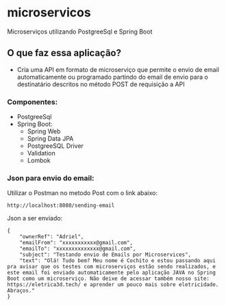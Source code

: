 # microservicos
 Microserviços utilizando PostgreeSql e Spring Boot
 
 ## O que faz essa aplicação?
 - Cria uma API em formato de microserviço  que permite o envio de email automaticamente ou programado partindo do email de envio para o destinatário descritos no método POST de requisição a API
 
 ### Componentes:
 - PostgreeSql
 - Spring Boot:
   - Spring Web
   - Spring Data JPA
   - PostgreeSQL Driver
   - Validation
   - Lombok

### Json para envio do email:

Utilizar o Postman no metodo Post com o link abaixo:
```
http://localhost:8080/sending-email
```


Json a ser enviado:
```
{
    "ownerRef": "Adriel",
    "emailFrom": "xxxxxxxxxxx@gmail.com",
    "emailTo": "xxxxxxxxxxxxxx@gmail.com",
    "subject": "Testando envio de Emails por Microservices",
    "text": "Olá! Tudo bem? Meu nome é Cochito e estou passando aqui pra avisar que os testes com microserviços estão sendo realizados, e este email foi enviado automaticamente pelo aplicação JAVA no Spring Boot como um microserviço. Não deixe de acessar também nosso site: https://eletrica3d.tech/ e aprender um pouco mais sobre eletricidade. Abraços."
}
```
